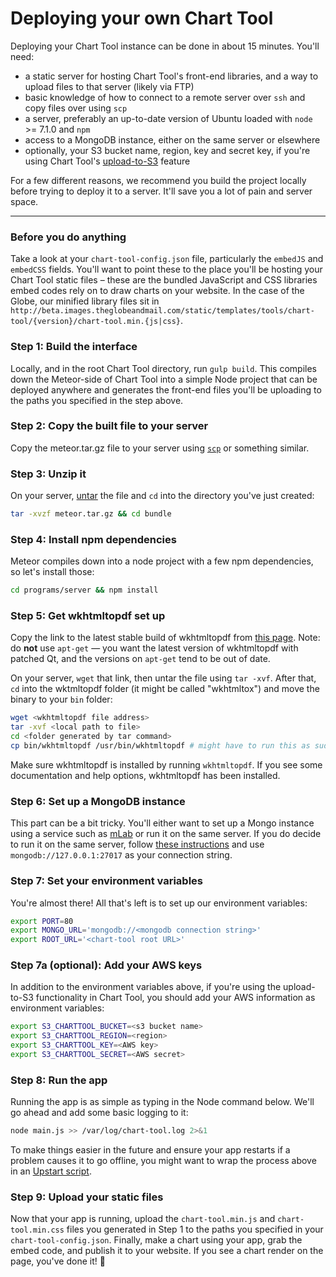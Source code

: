 # Deploying your own Chart Tool

Deploying your Chart Tool instance can be done in about 15 minutes. You'll need:
- a static server for hosting Chart Tool's front-end libraries, and a way to upload files to that server (likely via FTP)
- basic knowledge of how to connect to a remote server over `ssh` and copy files over using `scp`
- a server, preferably an up-to-date version of Ubuntu loaded with `node` >= 7.1.0 and `npm`
- access to a MongoDB instance, either on the same server or elsewhere
- optionally, your S3 bucket name, region, key and secret key, if you're using Chart Tool's [upload-to-S3](https://github.com/globeandmail/chart-tool/blob/master/tutorials/thumbnails.md) feature

For a few different reasons, we recommend you build the project locally before trying to deploy it to a server. It'll save you a lot of pain and server space.

----------

### Before you do anything
Take a look at your `chart-tool-config.json` file, particularly the `embedJS` and `embedCSS` fields. You'll want to point these to the place you'll be hosting your Chart Tool static files – these are the bundled JavaScript and CSS libraries embed codes rely on to draw charts on your website. In the case of the Globe, our minified library files sit in `http://beta.images.theglobeandmail.com/static/templates/tools/chart-tool/{version}/chart-tool.min.{js|css}`.


### **Step 1:** Build the interface
Locally, and in the root Chart Tool directory, run `gulp build`. This compiles down the Meteor-side of Chart Tool into a simple Node project that can be deployed anywhere and generates the front-end files you'll be uploading to the paths you specified in the step above.


### **Step 2:** Copy the built file to your server
Copy the meteor.tar.gz file to your server using [`scp`](http://www.hypexr.org/linux_scp_help.php) or something similar.


### **Step 3:** Unzip it
On your server, [untar](https://xkcd.com/1168/) the file and `cd` into the directory you've just created:
```sh
tar -xvzf meteor.tar.gz && cd bundle
```


### **Step 4:** Install npm dependencies
Meteor compiles down into a node project with a few npm dependencies, so let's install those:
```sh
cd programs/server && npm install
```


### **Step 5:** Get wkhtmltopdf set up
Copy the link to the latest stable build of wkhtmltopdf from [this page](http://wkhtmltopdf.org/downloads.html). Note: do **not** use `apt-get` — you want the latest version of wkhtmltopdf with patched Qt, and the versions on `apt-get` tend to be out of date.

On your server, `wget` that link, then untar the file using `tar -xvf`. After that, `cd` into the wktmltopdf folder (it might be called "wkhtmltox") and move the binary to your `bin` folder:
```sh
wget <wkhtmltopdf file address>
tar -xvf <local path to file>
cd <folder generated by tar command>
cp bin/wkhtmltopdf /usr/bin/wkhtmltopdf # might have to run this as sudo
```
Make sure wkhtmltopdf is installed by running `wkhtmltopdf`. If you see some documentation and help options, wkhtmltopdf has been installed.

### **Step 6:** Set up a MongoDB instance
This part can be a bit tricky. You'll either want to set up a Mongo instance using a service such as [mLab](http://www.mlab.com) or run it on the same server. If you do decide to run it on the same server, follow [these instructions](https://www.digitalocean.com/community/tutorials/how-to-install-mongodb-on-ubuntu-16-04) and use `mongodb://127.0.0.1:27017` as your connection string.


### **Step 7:** Set your environment variables
You're almost there! All that's left is to set up our environment variables:
```sh
export PORT=80
export MONGO_URL='mongodb://<mongodb connection string>'
export ROOT_URL='<chart-tool root URL>'
```


### **Step 7a (optional):** Add your AWS keys
In addition to the environment variables above, if you're using the upload-to-S3 functionality in Chart Tool, you should add your AWS information as environment variables:
```sh
export S3_CHARTTOOL_BUCKET=<s3 bucket name>
export S3_CHARTTOOL_REGION=<region>
export S3_CHARTTOOL_KEY=<AWS key>
export S3_CHARTTOOL_SECRET=<AWS secret>
```

### **Step 8:** Run the app
Running the app is as simple as typing in the Node command below. We'll go ahead and add some basic logging to it:
```sh
node main.js >> /var/log/chart-tool.log 2>&1
```
To make things easier in the future and ensure your app restarts if a problem causes it to go offline, you might want to wrap the process above in an [Upstart script](https://www.digitalocean.com/community/tutorials/the-upstart-event-system-what-it-is-and-how-to-use-it).

### **Step 9:** Upload your static files
Now that your app is running, upload the `chart-tool.min.js` and `chart-tool.min.css` files you generated in Step 1 to the paths you specified in your `chart-tool-config.json`. Finally, make a chart using your app, grab the embed code, and publish it to your website. If you see a chart render on the page, you've done it! :tada:
